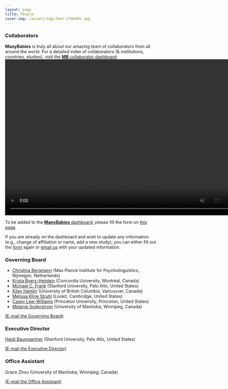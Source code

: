 ```yaml
---
layout: page
title: People
cover-img: /assets/img/feet-2796905.jpg
---
```


<!---
To do:
- update funding information? MB2 Grant?
--->

### Collaborators   
**ManyBabies** is truly all about our amazing team of collaborators from all around the world. For a detailed index of collaborators (& institutions, countries, studies), visit the [**MB** collaborator dashboard](https://manybabies.shinyapps.io/shiny_mb_map/). 
<video muted autoplay="autoplay" loop="loop" width="768" height="512">
    <source src="/assets/img/dashboard_overview.mp4" type="video/mp4">  
    </video>

To be added to the [**ManyBabies** dashboard](https://manybabies.shinyapps.io/shiny_mb_map/), please fill the form on [this page]({{site.baseurl}}/map/).

If you are already on the dashboard and wish to update any information (e.g., change of affiliation or name, add a new study), you can either fill out the [form]({{site.baseurl}}/map/) again or [email us](mailto:manybabiesconsortium@gmail.com) with your updated information.



### Governing Board

* [Christina Bergmann](https://www.mpi.nl/people/bergmann-christina) (Max Planck Institute for Psycholinguistics, Nijmegen, Netherlands)
* [Krista Byers-Heinlein](https://www.concordia.ca/artsci/psychology/faculty.html?fpid=krista-byers-heinlein) (Concordia University, Montréal, Canada)
* [Michael C. Frank](https://web.stanford.edu/~mcfrank/) (Stanford University, Palo Alto, United States)
* [Kiley Hamlin](https://psych.ubc.ca/profile/kiley-hamlin/) (University of British Columbia, Vancouver, Canada)
* [Melissa Kline Struhl](http://www.melissaklinestruhl.com) (Lookit, Cambridge, United States)
* [Casey Lew-Williams](https://psych.princeton.edu/person/casey-lew-williams) (Princeton University, Princeton, United States)
* [Melanie Soderstrom](https://home.cc.umanitoba.ca/~soderstr/) (University of Manitoba, Winnipeg, Canada)

[(E-mail the Governing Board)](mailto:manybabies-gb@mailman.stanford.edu)



### Executive Director   

[Heidi Baumgartner](https://www-csli.stanford.edu/people/baumgartner-heidi) (Stanford University, Palo Alto, United States) 

[(E-mail the Executive Director)](mailto:manybabies.director@gmail.com)



### Office Assistant   
Grace Zhou (University of Manitoba, Winnipeg, Canada) 

[(E-mail the Office Assistant)](mailto:grace.zhou@umanitoba.ca)




